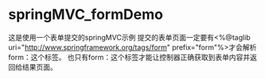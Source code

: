 # springMVC_formDemo
这是使用一个表单提交的springMVC示例
提交的表单页面一定要有<%@taglib uri="http://www.springframework.org/tags/form" prefix="form"%>才会解析form：这个标签。
也只有form：这个标签才能让控制器正确获取到表单内容并返回给结果页面。
